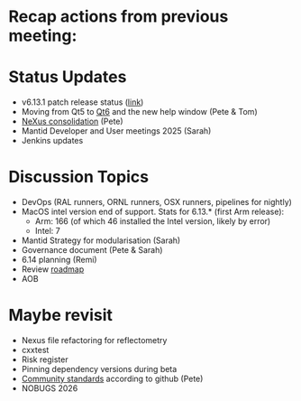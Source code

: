 # Recap actions from previous meeting:

# Status Updates
- v6.13.1 patch release status ([link](https://github.com/mantidproject/mantid/milestone/125))
- Moving from Qt5 to [Qt6](https://github.com/mantidproject/mantid/issues/38415) and the new help window (Pete & Tom)
- [NeXus consolidation](https://github.com/mantidproject/mantid/issues/38332) (Pete)
- Mantid Developer and User meetings 2025 (Sarah)
- Jenkins updates

# Discussion Topics
- DevOps (RAL runners, ORNL runners, OSX runners, pipelines for nightly)
- MacOS intel version end of support. Stats for 6.13.* (first Arm release):
  - Arm: 166 (of which 46 installed the Intel version, likely by error)
  - Intel: 7
- Mantid Strategy for modularisation (Sarah)
- Governance document (Pete & Sarah)
- 6.14 planning (Remi)
- Review [roadmap](https://github.com/orgs/mantidproject/projects/47/views/1)
- AOB

# Maybe revisit
- Nexus file refactoring for reflectometry
- cxxtest
- Risk register
- Pinning dependency versions during beta
- [Community standards](https://github.com/mantidproject/mantid/community) according to github (Pete)
- NOBUGS 2026

